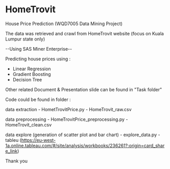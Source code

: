 # HomeTrovit
House Price Prediction (WQD7005 Data Mining Project)

The data was retrieved and crawl from HomeTrovit website (focus on Kuala Lumpur state only)

--Using SAS Miner Enterprise--

Predicting house prices using :
   - Linear Regression
   - Gradient Boosting 
   - Decision Tree
   
Other related Document & Presentation slide can be found in "Task folder"

Code could be found in folder :

   data extraction
      - HometTrovitPrice.py
      - HomeTrovit_raw.csv

   data preprocessing
      - HomeTrovitPrice_preprocessing.py
      - HomeTrovit_clean.csv

   data explore (generation of scatter plot and bar chart)
      - explore_data.py
      - tableu (https://eu-west-1a.online.tableau.com/#/site/analysis/workbooks/236261?:origin=card_share_link)

Thank you
